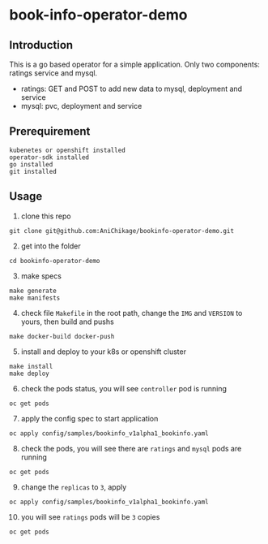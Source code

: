 # book-info-operator-demo

## Introduction

This is a go based operator for a simple application. Only two components: ratings service and mysql.

+ ratings: GET and POST to add new data to mysql, deployment and service
+ mysql: pvc, deployment and service

## Prerequirement

```
kubenetes or openshift installed
operator-sdk installed
go installed
git installed
```

## Usage

1. clone this repo

```
git clone git@github.com:AniChikage/bookinfo-operator-demo.git
```

2. get into the folder

```
cd bookinfo-operator-demo
```

3. make specs

```
make generate
make manifests
```

4. check file `Makefile` in the root path, change the `IMG` and `VERSION` to yours, then build and pushs

```
make docker-build docker-push
```

5. install and deploy to your k8s or openshift cluster

```
make install 
make deploy
```

6. check the pods status, you will see `controller` pod is running

```
oc get pods
```

7. apply the config spec to start application

```
oc apply config/samples/bookinfo_v1alpha1_bookinfo.yaml
```

8. check the pods, you will see there are `ratings` and `mysql` pods are running

```
oc get pods
```

9. change the `replicas` to `3`, apply 

```
oc apply config/samples/bookinfo_v1alpha1_bookinfo.yaml
```

10. you will see `ratings` pods will be `3` copies

```
oc get pods
```

